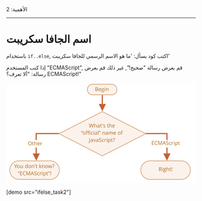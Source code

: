 الأهمية: 2

---

# اسم الجافا سكريبت

باستخدام `if..else`, اكتب كود يسأل: 'ما هو الاسم الرسمي للجافا سكريبت'

إذا كتب المستخدم "ECMAScript", قم بعرض رسالة "صحيح!", غير ذلك قم بعرض رسالة: "ألا تعرف؟ ECMAScript!"

![](ifelse_task2.svg)

[demo src="ifelse_task2"]
